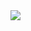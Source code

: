 <img src="https://capsule-render.vercel.app/api?type=wave&color=lightgreen&height=300&section=header&text=capsule%20render&fontSize=90" />
